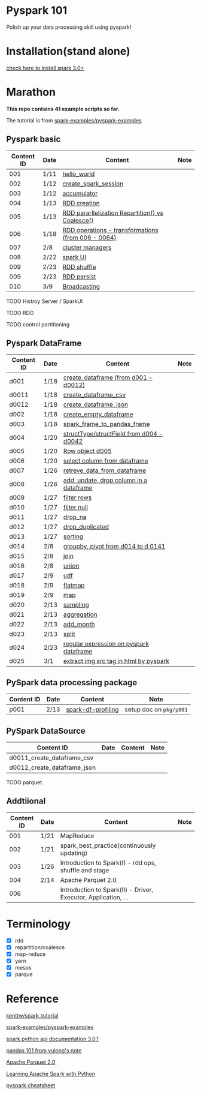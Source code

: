 # Pyspark 101

Polish up your data processing skill using pyspark!

# Installation(stand alone)

[check here to install spark 3.0+](https://github.com/YLTsai0609/DataScience_Note/blob/master/spark.md)

# Marathon

**This repo contains 41 example scripts so far.**

The tutorial is from [spark-examples/pyspark-examples](https://github.com/spark-examples/pyspark-examples)

## Pyspark basic

| Content ID   |Date| Content | Note |
|--------------|----|---------|------|
| 001          |1/11|[hello_world](001_hello_world.py)  | |
| 002          |1/12|[create_spark_session](002_create_spark_session.py)  | |
| 003          |1/12|[accumulator](003_accumulator.py)  ||
| 004          |1/13|[RDD creation](004_rdd_creation.py)  ||
| 005          |1/13|[RDD pararllelization Repartition() vs Coalesce()](005_rdd_repartition_coalesce.py)  ||
| 006          |1/18|[RDD operations - transformations (from 006 - 0064)](006_rdd_transformation.py)  ||
| 007          |2/8|[cluster managers](addtional/004_cluster_manager.md)  ||
| 008          |2/22|[spark UI](addtional/007_spark_ui.py)  ||
| 009          |2/23|[RDD shuffle](009_rdd_shuffle.py)  ||
| 009          |2/23|[RDD persist](010_rdd_persist.py)  ||
| 010          |3/9|[Broadcasting](011_broadcasting.py)  ||

TODO Histroy Server / SparkUI

TODO RDD

TODO control partitioning

## Pyspark DataFrame

| Content ID |Date| Content | Note |
|------------|----|---------|------|
| d001 |1/18| [create_dataframe (from d001 - d0012)](d001_create_dataframe.py)  |  |
| d0011 |1/18| [create_dataframe_csv](d0011_create_dataframe_csv.py)  |  |
| d0012 |1/18| [create_dataframe_json](d0012_create_dataframe_json.py)  |  |
| d002 |1/18| [create_empty_dataframe](d002_create_empty_dataframe.py)  |  |
| d003 |1/18| [spark_frame_to_pandas_frame](d003_pyspark_dataframe_to_pandas.py)  |  |
| d004 |1/20| [structType/structField from d004 - d0042](d004_structtype.py)  |  |
| d005 |1/20| [Row object d005](d005_row.py)  |  |
| d006 |1/20| [select column from dataframe](d006_select_column.py)  |  |
| d007 |1/26| [retreve_data_from_dataframe](d007_retrieve_from_dataframe.py)  |  |
| d008 |1/26| [add, update, drop column in a dataframe](d008_add_update_column.py)  |  |
| d009 |1/27| [filter rows](d009_filter_rows.py)  |  |
| d010 |1/27| [filter null](d010_filter_nulls.py)  |  |
| d011 |1/27| [drop_na](d011_drop_na.py)  |  |
| d012 |1/27| [drop_duplicated](d012_drop_duplicated.py)  |  |
| d013 |1/27| [sorting](d013_orderby_vs_sort.py)  |  |
| d014 |2/8| [groupby, pivot from d014 to d 0141](d014_groupby.py) |  |
| d015 |2/8| [join](d015_join.py) |  |
| d016 |2/8| [union](d016_union.py) |  |
| d017 |2/9| [udf](d017_udf.py) |  |
| d018 |2/9| [flatmap](d018_flatmap.py) |  |
| d019 |2/9| [map](d019_map.py) |  |
| d020 |2/13| [sampling](d020_sampling.py) |  |
| d021 |2/13| [aggregation](d021_aggregation.py) |  |
| d022 |2/13| [add_month](d022_add_month.py) |  |
| d023 |2/13| [split](d023_split.py) |  |
| d024 |2/23| [regular expression on pyspark dataframe](d024_re_dataframe.py) |  |
| d025 |3/1| [extract img src tag in html by pyspark](d0242_re_extract_img_url_in_html.py) |  |

## PySpark data processing package

| Content ID |Date| Content | Note |
|------------|----|---------|------|
|p001|2/13|[spark-df-profiling](https://github.com/julioasotodv/spark-df-profiling)|setup doc on `pkg/p001` |

## PySpark DataSource

| Content ID |Date| Content | Note |
|------------|----|---------|------|
|d0011_create_dataframe_csv|||
|d0012_create_dataframe_json|||

TODO parquet

## Addtiional

| Content ID |Date| Content | Note |
|------------|----|---------|------|
| 001 |1/21| MapReduce  |  |
| 002 |1/21| spark_best_practice(continuously updating)  |  |
| 003 |1/26| Introduction to Spark(I) - rdd ops, shuffle and stage |  |
| 004 |2/14| Apache Parquet 2.0 |  |
| 006 || Introduction to Spark(II) - Driver, Executor, Application, ... |  |

# Terminology

* [x] rdd
* [x] repartition/coalesce
* [x] map-reduce
* [x] yarn
* [x] mesos
* [x] parque

# Reference

[kenttw/spark_tutorial](https://github.com/kenttw/spark_tutorial)

[spark-examples/pyspark-examples](https://github.com/spark-examples/pyspark-examples)

[spark python api documentation 3.0.1](https://spark.apache.org/docs/latest/api/python/index.html)

[pandas 101 from yulong's note](https://github.com/YLTsai0609/pandas_101)

[Apache Parquet 2.0](https://parquet.apache.org/)

[Learning Apache Spark with Python](https://runawayhorse001.github.io/LearningApacheSpark/pyspark.pdf)

[pyspark cheatsheet](https://github.com/kevinschaich/pyspark-cheatsheet)

